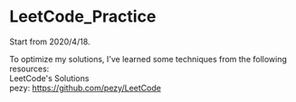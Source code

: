 # LeetCode_Practice
Start from 2020/4/18.

To optimize my solutions, I've learned some techniques from the following resources:  
LeetCode's Solutions  
pezy: https://github.com/pezy/LeetCode  

